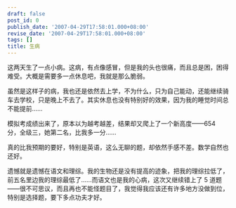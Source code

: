 ```yaml
---
draft: false
post_id: 0
publish_date: '2007-04-29T17:58:01.000+08:00'
revise_date: '2007-04-29T17:58:01.000+08:00'
tags: []
title: 生病
---
```


这两天生了一点小病。这病，有点像感冒，但是我的头也很痛，而且总是困，困得难受。大概是需要多一点休息吧，我就是那么脆弱。

虽然是这样子的病，我也还是依然去上学，不为什么，只为自己能动，还能继续骑车去学校，只是晚上不去了。其实休息也没有特别好的效果，因为我的睡觉时间总不能提前……

模拟考成绩出来了，原本以为越考越差，结果却又爬上了一个新高度——654 分，全级三，她第二名，比我多一分……

真的比我预期的要好，特别是英语，这么无聊的题，却依然手感不差。数学自然也还好。

遗憾就是遗憾在语文和理综。我的生物还是没有提高的迹象，把我的理综拉低了，前五名里边我的理综最低了……而语文也是我的心病，这次又继续错上了 5 道题——很不可思议，而且再也不能怪题目了，我觉得我应该还有许多地方没做到位，特别是选择题，要下多点功夫才好。
